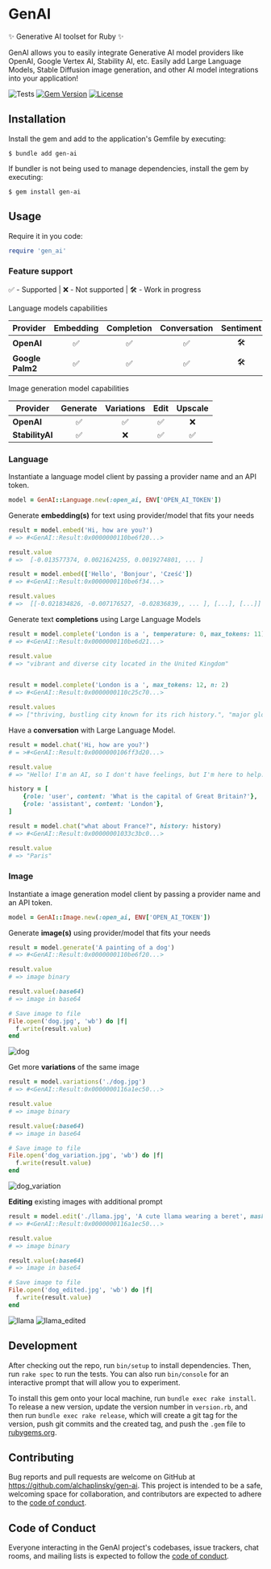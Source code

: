 # GenAI

✨ Generative AI toolset for Ruby ✨

GenAI allows you to easily integrate Generative AI model providers like OpenAI, Google Vertex AI, Stability AI, etc. Easily add Large Language Models, Stable Diffusion image generation, and other AI model integrations into your application!

![Tests](https://github.com/alchaplinsky/gen-ai/actions/workflows/main.yml/badge.svg?branch=main)
[![Gem Version](https://badge.fury.io/rb/gen-ai.svg)](https://badge.fury.io/rb/gen-ai)
[![License](https://img.shields.io/badge/license-MIT-green.svg)](https://github.com/alchaplinsky/gen-ai/blob/main/LICENSE.txt)

## Installation

Install the gem and add to the application's Gemfile by executing:

    $ bundle add gen-ai

If bundler is not being used to manage dependencies, install the gem by executing:

    $ gem install gen-ai

## Usage

Require it in you code:

```ruby
require 'gen_ai'
```

### Feature support

✅ - Supported | ❌ - Not supported | 🛠️ - Work in progress

Language models capabilities

| Provider         | Embedding | Completion | Conversation | Sentiment | Summarization |
| ---------------- | :-------: | :--------: | :----------: | :-------: | :-----------: |
| **OpenAI**       |    ✅     |     ✅     |      ✅      |    🛠️     |      🛠️       |
| **Google Palm2** |    ✅     |     ✅     |      ✅      |    🛠️     |      🛠️       |

Image generation model capabilities

| Provider        | Generate | Variations | Edit | Upscale |
| --------------- | :------: | :--------: | :--: | :-----: |
| **OpenAI**      |    ✅    |     ✅     |  ✅  |   ❌    |
| **StabilityAI** |    ✅    |     ❌     |  ✅  |   ✅    |

### Language

Instantiate a language model client by passing a provider name and an API token.

```ruby
model = GenAI::Language.new(:open_ai, ENV['OPEN_AI_TOKEN'])
```

Generate **embedding(s)** for text using provider/model that fits your needs

```ruby
result = model.embed('Hi, how are you?')
# => #<GenAI::Result:0x0000000110be6f20...>

result.value
# =>  [-0.013577374, 0.0021624255, 0.0019274801, ... ]

result = model.embed(['Hello', 'Bonjour', 'Cześć'])
# => #<GenAI::Result:0x0000000110be6f34...>

result.values
# =>  [[-0.021834826, -0.007176527, -0.02836839,, ... ], [...], [...]]
```

Generate text **completions** using Large Language Models

```ruby
result = model.complete('London is a ', temperature: 0, max_tokens: 11)
# => #<GenAI::Result:0x0000000110be6d21...>

result.value
# => "vibrant and diverse city located in the United Kingdom"


result = model.complete('London is a ', max_tokens: 12, n: 2)
# => #<GenAI::Result:0x0000000110c25c70...>

result.values
# => ["thriving, bustling city known for its rich history.", "major global city and the capital of the United Kingdom."]

```

Have a **conversation** with Large Language Model.

```ruby
result = model.chat('Hi, how are you?')
# = >#<GenAI::Result:0x0000000106ff3d20...>

result.value
# => "Hello! I'm an AI, so I don't have feelings, but I'm here to help. How can I assist you today?"

history = [
    {role: 'user', content: 'What is the capital of Great Britain?'},
    {role: 'assistant', content: 'London'},
]

result = model.chat("what about France?", history: history)
# => #<GenAI::Result:0x00000001033c3bc0...>

result.value
# => "Paris"
```

### Image

Instantiate a image generation model client by passing a provider name and an API token.

```ruby
model = GenAI::Image.new(:open_ai, ENV['OPEN_AI_TOKEN'])
```

Generate **image(s)** using provider/model that fits your needs

```ruby
result = model.generate('A painting of a dog')
# => #<GenAI::Result:0x0000000110be6f20...>

result.value
# => image binary

result.value(:base64)
# => image in base64

# Save image to file
File.open('dog.jpg', 'wb') do |f|
  f.write(result.value)
end
```

![dog](https://github.com/alchaplinsky/gen-ai/assets/695947/27a2af5d-530b-4966-94e8-6cdf628b6cac)

Get more **variations** of the same image

```ruby
result = model.variations('./dog.jpg')
# => #<GenAI::Result:0x0000000116a1ec50...>

result.value
# => image binary

result.value(:base64)
# => image in base64

# Save image to file
File.open('dog_variation.jpg', 'wb') do |f|
  f.write(result.value)
end

```

![dog_variation](https://github.com/alchaplinsky/gen-ai/assets/695947/977f5238-0114-4085-8e61-8f8b356ce308)

**Editing** existing images with additional prompt

```ruby
result = model.edit('./llama.jpg', 'A cute llama wearing a beret', mask: './mask.png')
# => #<GenAI::Result:0x0000000116a1ec50...>

result.value
# => image binary

result.value(:base64)
# => image in base64

# Save image to file
File.open('dog_edited.jpg', 'wb') do |f|
  f.write(result.value)
end
```

![llama](https://github.com/alchaplinsky/gen-ai/assets/695947/9c862c6c-428e-463c-b935-ca749a6a33df)
![llama_edited](https://github.com/alchaplinsky/gen-ai/assets/695947/070d8e6a-07a0-4ed2-826f-8b9aabd183ae)

## Development

After checking out the repo, run `bin/setup` to install dependencies. Then, run `rake spec` to run the tests. You can also run `bin/console` for an interactive prompt that will allow you to experiment.

To install this gem onto your local machine, run `bundle exec rake install`. To release a new version, update the version number in `version.rb`, and then run `bundle exec rake release`, which will create a git tag for the version, push git commits and the created tag, and push the `.gem` file to [rubygems.org](https://rubygems.org).

## Contributing

Bug reports and pull requests are welcome on GitHub at https://github.com/alchaplinsky/gen-ai. This project is intended to be a safe, welcoming space for collaboration, and contributors are expected to adhere to the [code of conduct](https://github.com/alchaplinsky/gen-ai/blob/main/CODE_OF_CONDUCT.md).

## Code of Conduct

Everyone interacting in the GenAI project's codebases, issue trackers, chat rooms, and mailing lists is expected to follow the [code of conduct](https://github.com/alchaplinsky/gen-ai/blob/main/CODE_OF_CONDUCT.md).

